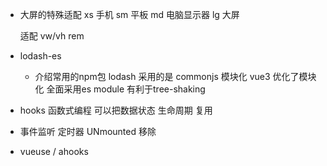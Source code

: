 - 大屏的特殊适配
   xs 手机 sm 平板 md 电脑显示器 lg 大屏


   适配 vw/vh  rem

- lodash-es
   - 介绍常用的npm包
      lodash 采用的是 commonjs 模块化
      vue3 优化了模块化 全面采用es module 有利于tree-shaking

- hooks 函数式编程 可以把数据状态 生命周期 复用
- 事件监听 定时器 UNmounted 移除
- vueuse / ahooks 